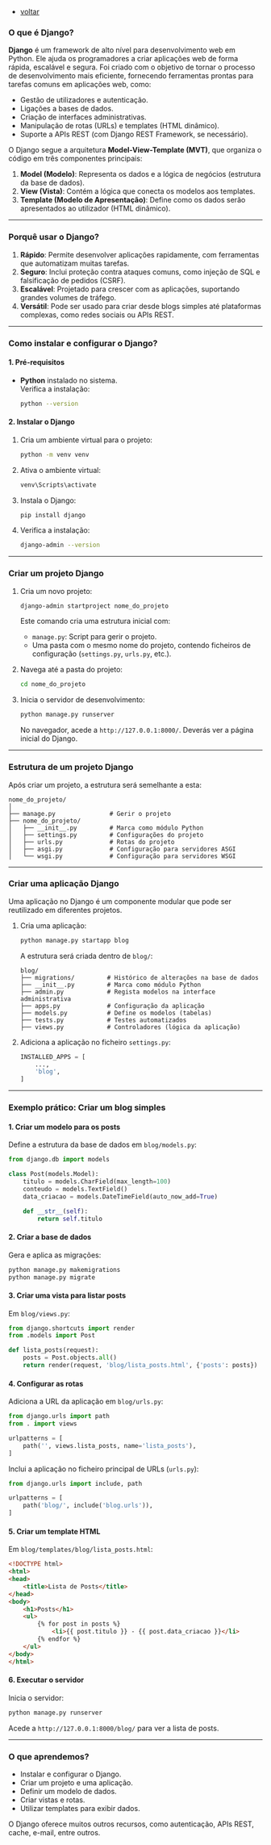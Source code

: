 - [voltar](https://github.com/0joseDark/modules/blob/main/README.md)
### O que é Django?
**Django** é um framework de alto nível para desenvolvimento web em Python. Ele ajuda os programadores a criar aplicações web de forma rápida, escalável e segura. Foi criado com o objetivo de tornar o processo de desenvolvimento mais eficiente, fornecendo ferramentas prontas para tarefas comuns em aplicações web, como:

- Gestão de utilizadores e autenticação.
- Ligações a bases de dados.
- Criação de interfaces administrativas.
- Manipulação de rotas (URLs) e templates (HTML dinâmico).
- Suporte a APIs REST (com Django REST Framework, se necessário).

O Django segue a arquitetura **Model-View-Template (MVT)**, que organiza o código em três componentes principais:

1. **Model (Modelo)**: Representa os dados e a lógica de negócios (estrutura da base de dados).
2. **View (Vista)**: Contém a lógica que conecta os modelos aos templates.
3. **Template (Modelo de Apresentação)**: Define como os dados serão apresentados ao utilizador (HTML dinâmico).

---

### Porquê usar o Django?

1. **Rápido**: Permite desenvolver aplicações rapidamente, com ferramentas que automatizam muitas tarefas.
2. **Seguro**: Inclui proteção contra ataques comuns, como injeção de SQL e falsificação de pedidos (CSRF).
3. **Escalável**: Projetado para crescer com as aplicações, suportando grandes volumes de tráfego.
4. **Versátil**: Pode ser usado para criar desde blogs simples até plataformas complexas, como redes sociais ou APIs REST.

---

### Como instalar e configurar o Django?

#### 1. **Pré-requisitos**

- **Python** instalado no sistema.  
  Verifica a instalação:
  ```bash
  python --version
  ```

#### 2. **Instalar o Django**

1. Cria um ambiente virtual para o projeto:
   ```bash
   python -m venv venv
   ```

2. Ativa o ambiente virtual:
   ```bash
   venv\Scripts\activate
   ```

3. Instala o Django:
   ```bash
   pip install django
   ```

4. Verifica a instalação:
   ```bash
   django-admin --version
   ```

---

### Criar um projeto Django

1. Cria um novo projeto:
   ```bash
   django-admin startproject nome_do_projeto
   ```
   Este comando cria uma estrutura inicial com:
   - `manage.py`: Script para gerir o projeto.
   - Uma pasta com o mesmo nome do projeto, contendo ficheiros de configuração (`settings.py`, `urls.py`, etc.).

2. Navega até a pasta do projeto:
   ```bash
   cd nome_do_projeto
   ```

3. Inicia o servidor de desenvolvimento:
   ```bash
   python manage.py runserver
   ```
   No navegador, acede a `http://127.0.0.1:8000/`. Deverás ver a página inicial do Django.

---

### Estrutura de um projeto Django

Após criar um projeto, a estrutura será semelhante a esta:

```
nome_do_projeto/
│
├── manage.py               # Gerir o projeto
├── nome_do_projeto/
│   ├── __init__.py         # Marca como módulo Python
│   ├── settings.py         # Configurações do projeto
│   ├── urls.py             # Rotas do projeto
│   ├── asgi.py             # Configuração para servidores ASGI
│   └── wsgi.py             # Configuração para servidores WSGI
```

---

### Criar uma aplicação Django

Uma aplicação no Django é um componente modular que pode ser reutilizado em diferentes projetos.

1. Cria uma aplicação:
   ```bash
   python manage.py startapp blog
   ```
   A estrutura será criada dentro de `blog/`:
   ```
   blog/
   ├── migrations/         # Histórico de alterações na base de dados
   ├── __init__.py         # Marca como módulo Python
   ├── admin.py            # Regista modelos na interface administrativa
   ├── apps.py             # Configuração da aplicação
   ├── models.py           # Define os modelos (tabelas)
   ├── tests.py            # Testes automatizados
   ├── views.py            # Controladores (lógica da aplicação)
   ```

2. Adiciona a aplicação no ficheiro `settings.py`:
   ```python
   INSTALLED_APPS = [
       ...,
       'blog',
   ]
   ```

---

### Exemplo prático: Criar um blog simples

#### 1. Criar um modelo para os posts

Define a estrutura da base de dados em `blog/models.py`:
```python
from django.db import models

class Post(models.Model):
    titulo = models.CharField(max_length=100)
    conteudo = models.TextField()
    data_criacao = models.DateTimeField(auto_now_add=True)

    def __str__(self):
        return self.titulo
```

#### 2. Criar a base de dados

Gera e aplica as migrações:
```bash
python manage.py makemigrations
python manage.py migrate
```

#### 3. Criar uma vista para listar posts

Em `blog/views.py`:
```python
from django.shortcuts import render
from .models import Post

def lista_posts(request):
    posts = Post.objects.all()
    return render(request, 'blog/lista_posts.html', {'posts': posts})
```

#### 4. Configurar as rotas

Adiciona a URL da aplicação em `blog/urls.py`:
```python
from django.urls import path
from . import views

urlpatterns = [
    path('', views.lista_posts, name='lista_posts'),
]
```

Inclui a aplicação no ficheiro principal de URLs (`urls.py`):
```python
from django.urls import include, path

urlpatterns = [
    path('blog/', include('blog.urls')),
]
```

#### 5. Criar um template HTML

Em `blog/templates/blog/lista_posts.html`:
```html
<!DOCTYPE html>
<html>
<head>
    <title>Lista de Posts</title>
</head>
<body>
    <h1>Posts</h1>
    <ul>
        {% for post in posts %}
            <li>{{ post.titulo }} - {{ post.data_criacao }}</li>
        {% endfor %}
    </ul>
</body>
</html>
```

#### 6. Executar o servidor

Inicia o servidor:
```bash
python manage.py runserver
```
Acede a `http://127.0.0.1:8000/blog/` para ver a lista de posts.

---

### O que aprendemos?

- Instalar e configurar o Django.
- Criar um projeto e uma aplicação.
- Definir um modelo de dados.
- Criar vistas e rotas.
- Utilizar templates para exibir dados.

O Django oferece muitos outros recursos, como autenticação, APIs REST, cache, e-mail, entre outros.

